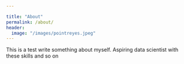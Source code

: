 ```yaml
---

title: "About"
permalink: /about/
header:
  image: "/images/pointreyes.jpeg"
---
```

This is a test write something about myself. Aspiring data scientist with these skills and so on
